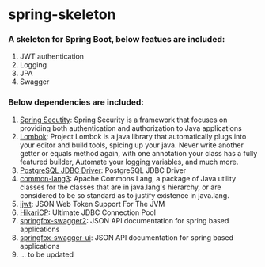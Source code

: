 # spring-skeleton

### A skeleton for Spring Boot, below featues are included:

1. JWT authentication
2. Logging
3. JPA
4. Swagger

### Below dependencies are included:
1. [Spring Secutity](https://spring.io/projects/spring-security): Spring Security is a framework that focuses on providing both authentication and authorization to Java applications
2. [Lombok](https://projectlombok.org/): Project Lombok is a java library that automatically plugs into your editor and build tools, spicing up your java.
Never write another getter or equals method again, with one annotation your class has a fully featured builder, Automate your logging variables, and much more.
3. [PostgreSQL JDBC Driver](https://mvnrepository.com/artifact/org.postgresql/postgresql): PostgreSQL JDBC Driver
4. [common-lang3](https://mvnrepository.com/artifact/org.apache.commons/commons-lang3): Apache Commons Lang, a package of Java utility classes for the classes that are in java.lang's hierarchy, or are considered to be so standard as to justify existence in java.lang.
5. [jjwt](https://mvnrepository.com/artifact/io.jsonwebtoken/jjwt): JSON Web Token Support For The JVM
6. [HikariCP](https://mvnrepository.com/artifact/com.zaxxer/HikariCP): Ultimate JDBC Connection Pool
7. [springfox-swagger2](https://mvnrepository.com/artifact/io.springfox/springfox-swagger2): JSON API documentation for spring based applications
8. [springfox-swagger-ui](https://mvnrepository.com/artifact/io.springfox/springfox-swagger-ui): JSON API documentation for spring based applications
9. ... to be updated
